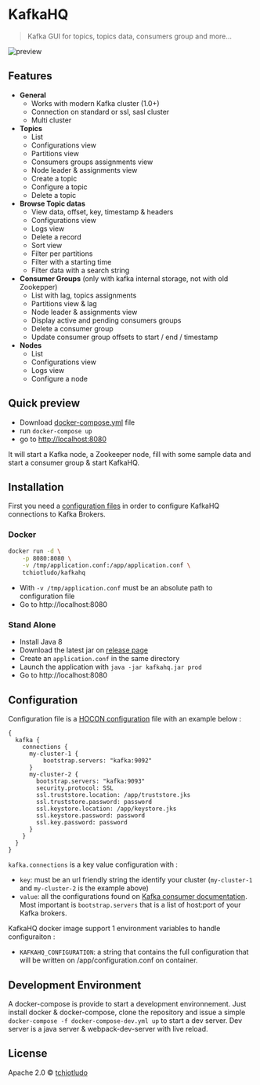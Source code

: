 # KafkaHQ
> Kafka GUI for topics, topics data, consumers group and more...

![preview](https://user-images.githubusercontent.com/2064609/50536651-e050de80-0b56-11e9-816f-9d3aca3f1c88.gif)

## Features

- **General**
  - Works with modern Kafka cluster (1.0+)
  - Connection on standard or ssl, sasl cluster
  - Multi cluster
- **Topics**
  - List
  - Configurations view
  - Partitions view
  - Consumers groups assignments view
  - Node leader & assignments view
  - Create a topic
  - Configure a topic
  - Delete a topic
- **Browse Topic datas**
  - View data, offset, key, timestamp & headers
  - Configurations view
  - Logs view
  - Delete a record
  - Sort view
  - Filter per partitions
  - Filter with a starting time
  - Filter data with a search string
- **Consumer Groups** (only with kafka internal storage, not with old Zookepper)
  - List with lag, topics assignments
  - Partitions view & lag
  - Node leader & assignments view
  - Display active and pending consumers groups
  - Delete a consumer group
  - Update consumer group offsets to start / end / timestamp
- **Nodes**
  - List
  - Configurations view
  - Logs view
  - Configure a node


## Quick preview
* Download [docker-compose.yml](https://raw.githubusercontent.com/tchiotludo/kafkahq/master/docker-compose.yml) file
* run `docker-compose up`
* go to [http://localhost:8080](http://localhost:8080)

It will start a Kafka node, a Zookeeper node, fill with some sample data and start a consumer group & start KafkaHQ.

## Installation

First you need a [configuration files](#configuration) in order to configure KafkaHQ connections to Kafka Brokers.

### Docker

```sh
docker run -d \
    -p 8080:8080 \
    -v /tmp/application.conf:/app/application.conf \
    tchiotludo/kafkahq
```
* With `-v /tmp/application.conf` must be an absolute path to configuration file
* Go to http://localhost:8080


### Stand Alone

* Install Java 8
* Download the latest jar on [release page](https://github.com/tchiotludo/kafkahq/releases)
* Create an `application.conf` in the same directory
* Launch the application with `java -jar kafkahq.jar prod`
* Go to http://localhost:8080


## Configuration
Configuration file is a [HOCON configuration](https://github.com/lightbend/config/blob/master/HOCON.md) file with an example below :
```
{
  kafka {
    connections {
      my-cluster-1 {
          bootstrap.servers: "kafka:9092"
      }
      my-cluster-2 {
        bootstrap.servers: "kafka:9093"
        security.protocol: SSL
        ssl.truststore.location: /app/truststore.jks
        ssl.truststore.password: password
        ssl.keystore.location: /app/keystore.jks
        ssl.keystore.password: password
        ssl.key.password: password
      }
    }
  }
}
```

`kafka.connections` is a key value configuration with :
* `key`: must be an url friendly string the identify your cluster (`my-cluster-1` and `my-cluster-2` is the example above)
* `value`: all the configurations found on [Kafka consumer documentation](https://kafka.apache.org/documentation/#consumerconfigs). Most important is `bootstrap.servers` that is a list of host:port of your Kafka brokers.

KafkaHQ docker image support 1 environment variables to handle configuraiton :
* `KAFKAHQ_CONFIGURATION`: a string that contains the full configuration that will be written on /app/configuration.conf on container.


## Development Environment
A docker-compose is provide to start a development environnement.
Just install docker & docker-compose, clone the repository and issue a simple `docker-compose -f docker-compose-dev.yml up` to start a dev server.
Dev server is a java server & webpack-dev-server with live reload.


## License
Apache 2.0 © [tchiotludo](https://github.com/tchiotludo)
